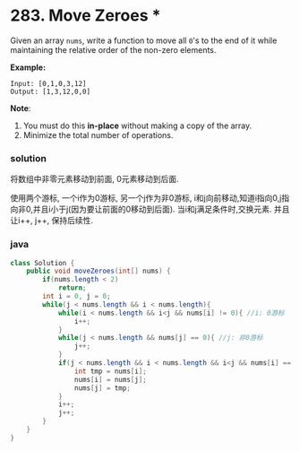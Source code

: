 # 283. Move Zeroes *

Given an array `nums`, write a function to move all `0`'s to the end of it while maintaining the relative order of the non-zero elements.

**Example:**

```
Input: [0,1,0,3,12]
Output: [1,3,12,0,0]
```

**Note**:

1. You must do this **in-place** without making a copy of the array.
2. Minimize the total number of operations.

### solution

将数组中非零元素移动到前面, 0元素移动到后面.

使用两个游标, 一个i作为0游标, 另一个j作为非0游标, i和j向前移动,知道i指向0,j指向非0,并且i小于j(因为要让前面的0移动到后面). 当i和j满足条件时,交换元素. 并且让i++, j++, 保持后续性.

### java

```java
class Solution {
    public void moveZeroes(int[] nums) {
        if(nums.length < 2)
            return;
        int i = 0, j = 0;
        while(j < nums.length && i < nums.length){
            while(i < nums.length && i<j && nums[i] != 0){ //i: 0游标
                i++;
            }
            while(j < nums.length && nums[j] == 0){ //j: 非0游标
                j++;
            }
            if(j < nums.length && i < nums.length && i<j && nums[i] == 0 && nums[j] != 0){
                int tmp = nums[i];
                nums[i] = nums[j];
                nums[j] = tmp;
            }
            i++;
            j++;
        }
    }
}
```

